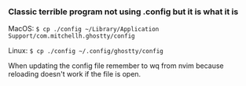 ### Classic terrible program not using .config but it is what it is

MacOS: `$ cp ./config ~/Library/Application Support/com.mitchellh.ghostty/config`

Linux: `$ cp ./config ~/.config/ghostty/config`

When updating the config file remember to wq from nvim because reloading doesn't work if the file is open.
